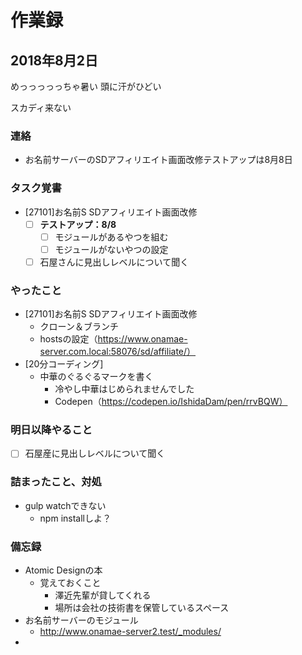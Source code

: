 # 作業録  
## 2018年8月2日 
めっっっっっちゃ暑い
頭に汗がひどい

スカディ来ない

### 連絡
- お名前サーバーのSDアフィリエイト画面改修テストアップは8月8日

### タスク覚書
- [27101]お名前S SDアフィリエイト画面改修
	- [ ] **テストアップ：8/8**
		- [ ] モジュールがあるやつを組む
		- [ ] モジュールがないやつの設定
	- [ ] 石屋さんに見出しレベルについて聞く

### やったこと 
-  [27101]お名前S SDアフィリエイト画面改修
	- クローン＆ブランチ
	- hostsの設定（https://www.onamae-server.com.local:58076/sd/affiliate/）
- [20分コーディング] 
	- 中華のぐるぐるマークを書く
		- 冷やし中華はじめられませんでした
        - Codepen（https://codepen.io/IshidaDam/pen/rrvBQW）

### 明日以降やること
- [ ] 石屋産に見出しレベルについて聞く


### 詰まったこと、対処
- gulp watchできない
	- npm installしよ？

### 備忘録  
- Atomic Designの本
	- 覚えておくこと
		- 澤近先輩が貸してくれる
		- 場所は会社の技術書を保管しているスペース
- お名前サーバーのモジュール
	- http://www.onamae-server2.test/_modules/
- 